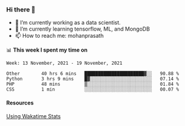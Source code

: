 ### Hi there 👋

- 🔭 I’m currently working as a data scientist.
- 🌱 I’m currently learning tensorflow, ML, and MongoDB
- 📫 How to reach me: mohanprasath

📊 **This week I spent my time on**
<!--START_SECTION:waka-->
```text
Week: 13 November, 2021 - 19 November, 2021

Other        40 hrs 6 mins   ██████████████████████▓░░   90.88 % 
Python       3 hrs 9 mins    █▓░░░░░░░░░░░░░░░░░░░░░░░   07.14 % 
PHP          48 mins         ▒░░░░░░░░░░░░░░░░░░░░░░░░   01.84 % 
CSS          1 min           ░░░░░░░░░░░░░░░░░░░░░░░░░   00.07 % 
```
<!--END_SECTION:waka-->

#### Resources
[Using Wakatime Stats](https://github.com/marketplace/actions/waka-readme)

